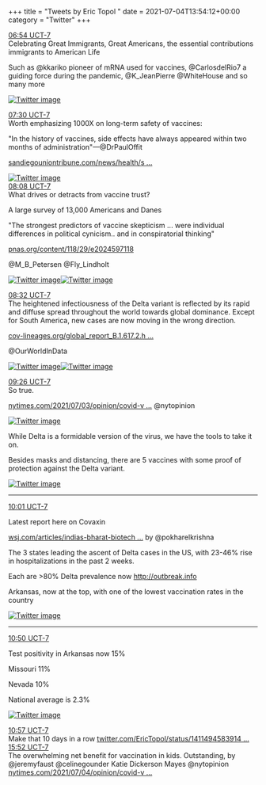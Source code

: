 +++
title = "Tweets by Eric Topol " 
date = 2021-07-04T13:54:12+00:00
category = "Twitter"
+++
<div class="tweet"> 
<div class="profile"> 
<a href="https://twitter.com/erictopol/status/1411684772779159561" target="_blank" rel="noreferer">06:54 UCT-7</a> 
</div> 
<div class="content"> 
Celebrating Great Immigrants, Great Americans, the essential contributions immigrants to American Life

Such as @kkariko pioneer of mRNA used for vaccines, @CarlosdelRio7 a guiding force during the pandemic, @K_JeanPierre @WhiteHouse and so many more </div> 
<a href="/twitter/erictopol/images/E5dOk2hVEAcyEDH.jpg"  ><img src="/twitter/erictopol/images/E5dOk2hVEAcyEDH.jpg" alt="Twitter image" ></img></a></div> 
<div class="tweet"> 
<div class="profile"> 
<a href="https://twitter.com/erictopol/status/1411693840767995905" target="_blank" rel="noreferer">07:30 UCT-7</a> 
</div> 
<div class="content"> 
Worth emphasizing 1000X on long-term safety of vaccines:

"In the history of vaccines, side effects have always appeared within two months of administration"—@DrPaulOffit 

<a href="https://www.sandiegouniontribune.com/news/health/story/2021-05-31/misinformation-remains-the-biggest-hurdle-as-vaccination-effort-turns-to-cash-incentives" target="_blank" rel="noreferer">sandiegouniontribune.com/news/health/s ...</a> 
 </div> 
<a href="/twitter/erictopol/images/E5dXVj-VIAI9yGk.jpg"  ><img src="/twitter/erictopol/images/E5dXVj-VIAI9yGk.jpg" alt="Twitter image" ></img></a></div> 
<div class="tweet"> 
<div class="profile"> 
<a href="https://twitter.com/erictopol/status/1411703393035321345" target="_blank" rel="noreferer">08:08 UCT-7</a> 
</div> 
<div class="content"> 
What drives or detracts from vaccine trust? 

A large survey of 13,000 Americans and Danes

"The strongest predictors of vaccine skepticism ... were individual differences in political cynicism.. and in conspiratorial thinking"

<a href="https://www.pnas.org/content/118/29/e2024597118" target="_blank" rel="noreferer">pnas.org/content/118/29/e2024597118</a> 


@M_B_Petersen @Fly_Lindholt </div> 
<a href="/twitter/erictopol/images/E5dfkiXVkAELRuD.jpg"  ><img src="/twitter/erictopol/images/E5dfkiXVkAELRuD.jpg" alt="Twitter image" ></img></a><a href="/twitter/erictopol/images/E5dfnQzUUAYDSzt.jpg"  ><img src="/twitter/erictopol/images/E5dfnQzUUAYDSzt.jpg" alt="Twitter image" ></img></a></div> 
<div class="tweet"> 
<div class="profile"> 
<a href="https://twitter.com/erictopol/status/1411709433768398848" target="_blank" rel="noreferer">08:32 UCT-7</a> 
</div> 
<div class="content"> 
The heightened infectiousness of the Delta variant is reflected by its rapid and diffuse spread throughout the world towards global dominance. Except for South America, new cases are now moving in the wrong direction.

<a href="https://cov-lineages.org/global_report_B.1.617.2.html" target="_blank" rel="noreferer">cov-lineages.org/global_report_B.1.617.2.h ...</a> 


@OurWorldInData </div> 
<a href="/twitter/erictopol/images/E5dlMaNUYAUSYr6.jpg"  ><img src="/twitter/erictopol/images/E5dlMaNUYAUSYr6.jpg" alt="Twitter image" ></img></a><a href="/twitter/erictopol/images/E5dlWHXVEAEltci.jpg"  ><img src="/twitter/erictopol/images/E5dlWHXVEAEltci.jpg" alt="Twitter image" ></img></a></div> 
<div class="tweet"> 
<div class="profile"> 
<a href="https://twitter.com/erictopol/status/1411723141458448387" target="_blank" rel="noreferer">09:26 UCT-7</a> 
</div> 
<div class="content"> 
So true.

<a href="https://www.nytimes.com/2021/07/03/opinion/covid-vaccine-us-hesitancy.html" target="_blank" rel="noreferer">nytimes.com/2021/07/03/opinion/covid-v ...</a> 
 @nytopinion </div> 
<a href="/twitter/erictopol/images/E5dyoFSUUAEvBlT.png"  ><img src="/twitter/erictopol/images/E5dyoFSUUAEvBlT.png" alt="Twitter image" ></img></a></div> 
<div class="thread"> 
<div class="thread-content"> 
While Delta is a formidable version of the virus, we have the tools to take it on.

Besides masks and distancing, there are 5 vaccines with some proof of protection against the Delta variant. </div> 
<a href="/twitter/erictopol/images/E5d5jiTUYAQC6o7.png"  ><img src="/twitter/erictopol/images/E5d5jiTUYAQC6o7.png" alt="Twitter image" ></img></a><hr><div class="profile"> 
<a href="https://twitter.com/erictopol/status/1411731945076056071" target="_blank" rel="noreferer">10:01 UCT-7</a> 
</div> 
<div class="content"> 
Latest report here on Covaxin

<a href="https://www.wsj.com/articles/indias-bharat-biotech-says-vaccine-is-effective-against-delta-variant-11625325879" target="_blank" rel="noreferer">wsj.com/articles/indias-bharat-biotech ...</a> 
 by @pokharelkrishna</div> 
</div> 
<div class="thread"> 
<div class="thread-content"> 
The 3 states leading the ascent of Delta cases in the US, with 23-46% rise in hospitalizations in the past 2 weeks.

Each are &gt;80% Delta prevalence now <a href="http://outbreak.info" target="_blank" rel="noreferer">http://outbreak.info</a> 


Arkansas, now at the top, with one of the lowest vaccination rates in the country </div> 
<a href="/twitter/erictopol/images/E5d_c6KVUAYuAto.jpg"  ><img src="/twitter/erictopol/images/E5d_c6KVUAYuAto.jpg" alt="Twitter image" ></img></a><hr><div class="profile"> 
<a href="https://twitter.com/erictopol/status/1411744255694061569" target="_blank" rel="noreferer">10:50 UCT-7</a> 
</div> 
<div class="content"> 
Test positivity in Arkansas now 15%

Missouri 11%

Nevada 10%

National average is 2.3% </div> 
<a href="/twitter/erictopol/images/E5eFd5FVkAQ4jT1.jpg"  ><img src="/twitter/erictopol/images/E5eFd5FVkAQ4jT1.jpg" alt="Twitter image" ></img></a></div> 
<div class="tweet"> 
<div class="profile"> 
<a href="https://twitter.com/erictopol/status/1411746049425698821" target="_blank" rel="noreferer">10:57 UCT-7</a> 
</div> 
<div class="content"> 
Make that 10 days in a row <a href="https://twitter.com/EricTopol/status/1411494583914041344" target="_blank" rel="noreferer">twitter.com/EricTopol/status/1411494583914 ...</a> 
</div> 
</div> 
<div class="tweet"> 
<div class="profile"> 
<a href="https://twitter.com/erictopol/status/1411820173464461312" target="_blank" rel="noreferer">15:52 UCT-7</a> 
</div> 
<div class="content"> 
The overwhelming net benefit for vaccination in kids.  Outstanding, by ⁦@jeremyfaust⁩ ⁦@celinegounder⁩ ⁦Katie Dickerson Mayes @nytopinion⁩  <a href="https://www.nytimes.com/2021/07/04/opinion/covid-vaccine-kids-risks.html" target="_blank" rel="noreferer">nytimes.com/2021/07/04/opinion/covid-v ...</a> 
</div> 
</div> 


